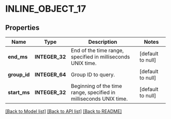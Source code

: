 # INLINE_OBJECT_17

## Properties
Name | Type | Description | Notes
------------ | ------------- | ------------- | -------------
**end_ms** | **INTEGER_32** | End of the time range, specified in milliseconds UNIX time. | [default to null]
**group_id** | **INTEGER_64** | Group ID to query. | [default to null]
**start_ms** | **INTEGER_32** | Beginning of the time range, specified in milliseconds UNIX time. | [default to null]

[[Back to Model list]](../README.md#documentation-for-models) [[Back to API list]](../README.md#documentation-for-api-endpoints) [[Back to README]](../README.md)


